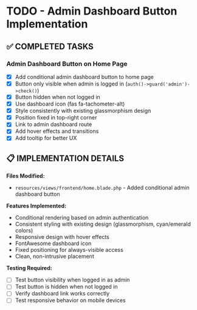 # TODO - Admin Dashboard Button Implementation

## ✅ COMPLETED TASKS

### Admin Dashboard Button on Home Page
- [x] Add conditional admin dashboard button to home page
- [x] Button only visible when admin is logged in (`auth()->guard('admin')->check()`)
- [x] Button hidden when not logged in
- [x] Use dashboard icon (fas fa-tachometer-alt)
- [x] Style consistently with existing glassmorphism design
- [x] Position fixed in top-right corner
- [x] Link to admin dashboard route
- [x] Add hover effects and transitions
- [x] Add tooltip for better UX

## 📋 IMPLEMENTATION DETAILS

**Files Modified:**
- `resources/views/frontend/home.blade.php` - Added conditional admin dashboard button

**Features Implemented:**
- Conditional rendering based on admin authentication
- Consistent styling with existing design (glassmorphism, cyan/emerald colors)
- Responsive design with hover effects
- FontAwesome dashboard icon
- Fixed positioning for always-visible access
- Clean, non-intrusive placement

**Testing Required:**
- [ ] Test button visibility when logged in as admin
- [ ] Test button is hidden when not logged in
- [ ] Verify dashboard link works correctly
- [ ] Test responsive behavior on mobile devices
